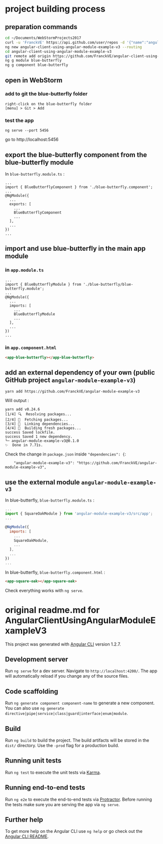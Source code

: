 # project building process

## preparation commands

```bash
cd ~/Documents/WebStormProjects2017
curl -u 'FranckVE' https://api.github.com/user/repos -d '{"name":"angular-client-using-angular-module-example-v3", "private": false, "has_issues": true, "has_projects": true, "has_wiki": true}'
ng new angular-client-using-angular-module-example-v3 --routing
cd angular-client-using-angular-module-example-v3
git remote add origin https://github.com/FranckVE/angular-client-using-angular-module-example-v3
ng g module blue-butterfly
ng g component blue-butterfly
```

## open in WebStorm

### add to git the blue-butterfly folder

```
right-click on the blue-butterfly folder
[menu] > Git > Add
```

### test the app

```
ng serve --port 5456
```

go to http://localhost:5456 


## export the blue-butterfly component from the blue-butterfly module

In `blue-butterfly.module.ts` :

```
...
import { BlueButterflyComponent } from './blue-butterfly.component';
...
@NgModule({
  ...
  exports: [
    ...
    BlueButterflyComponent
    ...
  ],
  ...
})
...
```

## import and use blue-butterfly in the main app module

### in `app.module.ts`

```
...
import { BlueButterflyModule } from './blue-butterfly/blue-butterfly.module';
...
@NgModule({
  ...
  imports: [
    ...
    BlueButterflyModule
    ...
  ],
  ...
})
...
```

### in `app.component.html`

```html
<app-blue-butterfly></app-blue-butterfly>
```

## add an external dependency of your own (public GitHub project `angular-module-example-v3`)

```bash
yarn add https://github.com/FranckVE/angular-module-example-v3
```

Will output :

```
yarn add v0.24.6
[1/4] 🔍  Resolving packages...
[2/4] 🚚  Fetching packages...
[3/4] 🔗  Linking dependencies...
[4/4] 📃  Building fresh packages...
success Saved lockfile.
success Saved 1 new dependency.
└─ angular-module-example-v3@0.1.0
✨  Done in 7.71s.
```

Check the change in `package.json` inside `"dependencies": {`:

```
    "angular-module-example-v3": "https://github.com/FranckVE/angular-module-example-v3",
```

## use the external module `angular-module-example-v3`

In blue-butterfly, `blue-butterfly.module.ts` :

```javascript
...
import { SquareOakModule } from 'angular-module-example-v3/src/app';
...

@NgModule({
  imports: [
    ...
    SquareOakModule,
    ...
  ],
  ...
})
...
```

In blue-butterfly, `blue-butterfly.component.html` :

```html
<app-square-oak></app-square-oak>
```

Check everything works with `ng serve`.



# original readme.md for AngularClientUsingAngularModuleExampleV3

This project was generated with [Angular CLI](https://github.com/angular/angular-cli) version 1.2.7.

## Development server

Run `ng serve` for a dev server. Navigate to `http://localhost:4200/`. The app will automatically reload if you change any of the source files.

## Code scaffolding

Run `ng generate component component-name` to generate a new component. You can also use `ng generate directive|pipe|service|class|guard|interface|enum|module`.

## Build

Run `ng build` to build the project. The build artifacts will be stored in the `dist/` directory. Use the `-prod` flag for a production build.

## Running unit tests

Run `ng test` to execute the unit tests via [Karma](https://karma-runner.github.io).

## Running end-to-end tests

Run `ng e2e` to execute the end-to-end tests via [Protractor](http://www.protractortest.org/).
Before running the tests make sure you are serving the app via `ng serve`.

## Further help

To get more help on the Angular CLI use `ng help` or go check out the [Angular CLI README](https://github.com/angular/angular-cli/blob/master/README.md).
